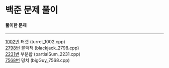 # 백준 문제 풀이

#### 풀이한 문제

---

[1002번](https://www.acmicpc.net/problem/1002 "1002번") 터렛 (turret_1002.cpp)<br>
[2798번](https://www.acmicpc.net/problem/2798 "2798번") 블랙잭 (blackjack_2798.cpp)<br>
[2231번](https://www.acmicpc.net/problem/2231 "2231번") 부분합 (partialSum_2231.cpp)<br>
[7568번](https://www.acmicpc.net/problem/7568 "7568번") 덩치 (bigGuy_7568.cpp)<br>